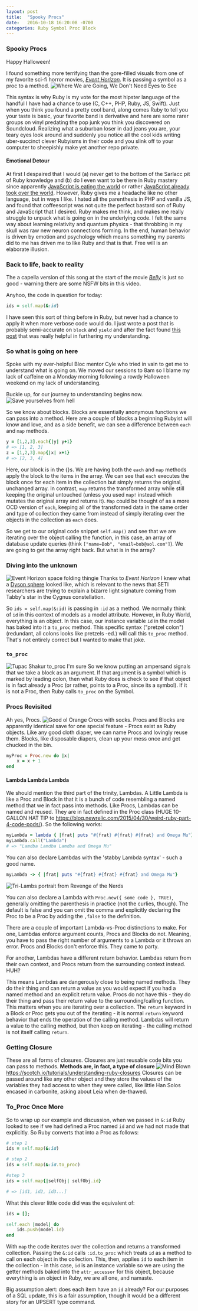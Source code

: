 ```yaml
---
layout: post
title:  "Spooky Procs"
date:   2016-10-18 16:20:08 -0700
categories: Ruby Symbol Proc Block
---
```


### Spooky Procs
Happy Halloween! 

I found something more terrifying than the gore-filled visuals from one of my favorite sci-fi horror movies, *[Event Horizon](http://www.imdb.com/title/tt0119081/)*. It is passing a symbol as a proc to a method. ![Where We are Going, We Don't Need Eyes to See](https://www.dropbox.com/s/afqfutwm56sg5fq/eyes2see.jpg?dl=0)

This syntax is why Ruby is my vote for the most hipster language of the handful I have had a chance to use (C, C++, PHP, Ruby, JS, Swift). Just when you think you found a pretty cool band, along comes Ruby to tell you your taste is basic, your favorite band is derivative and here are some rarer groups on vinyl predating the pop junk you think you discovered on Soundcloud. Realizing what a suburban loser in dad jeans you are, your teary eyes look around and suddenly you notice all the cool kids writing uber-succinct clever Rubyisms in their code and you slink off to your computer to sheepishly make yet another repo private. 

#### Emotional Detour
At first I despaired that I would (a) never get to the bottom of the Sarlacc pit of Ruby knowledge and (b) do I even want to be there in Ruby mastery since apparently [JavaScript is eating the world](https://arc.applause.com/2015/11/06/javascript-is-eating-the-world/) or rather [JavaScript already took over the world](https://arc.applause.com/2016/03/22/javascript-is-the-worlds-dominant-programming-language/). However, Ruby gives me a headache like no other language, but in ways I like. I hated all the parenthesis in PHP and vanilla JS, and found that coffeescript was not quite the perfect bastard son of Ruby and JavaScript that I desired. Ruby makes me think, and makes me really struggle to unpack what is going on in the underlying code. I felt the same way about learning relativity and quantum physics - that throbbing in my skull was raw new neuron connections forming. In the end, human behavior is driven by emotion and psychology which means something my parents did to me has driven me to like Ruby and that is that. Free will is an elaborate illusion.

### Back to life, back to reality
The a capella version of this song at the start of the movie *[Belly](https://www.youtube.com/watch?v=hRaN7wB85a4)* is just so good - warning there are some NSFW bits in this video.

Anyhoo, the code in question for today:

```ruby
ids = self.map(&:id)
```

I have seen this sort of thing before in Ruby, but never had a chance to apply it when more verbose code would do. I just wrote a post that is probably semi-accurate on `block` and `yield` and after the fact found [this post](http://www.skorks.com/2013/04/ruby-ampersand-parameter-demystified/) that was really helpful in furthering my understanding.

### So what is going on here
Spoke with my ever-helpful Bloc mentor Cyle who tried in vain to get me to understand what is going on. We moved our sessions to 8am so I blame my lack of caffeine on a Monday morning following a rowdy Halloween weekend on my lack of understanding. 

Buckle up, for our journey to understanding begins now.
![Save yourselves from hell](https://www.dropbox.com/s/xds7p0srbia2rhc/liberateme.png?dl=0)

So we know about blocks. Blocks are essentially anonymous functions we can pass into a method. Here are a couple of blocks a beginning Rubyist will know and love, and as a side benefit, we can see a difference between `each` and `map` methods.

```ruby
y = [1,2,3].each{|y| y+1}
# => [1, 2, 3]
z = [1,2,3].map{|x| x+1}
# => [2, 3, 4]
```

Here, our block is in the {}s. We are having both the `each` and `map` methods apply the block to the items in the array. We can see that `each` executes the block once for each item in the collection but simply returns the original, unchanged array. In contrast, `map` returns the transformed array while still keeping the original untouched (unless you used `map!` instead which mutates the original array and returns it). `Map` could be thought of as a more OCD version of `each`, keeping all of the transformed data in the same order and type of collection they came from instead of simply iterating over the objects in the collection as `each` does.

So we get to our original code snippet `self.map()` and see that we are iterating over the object calling the function, in this case, an array of database update queries (think `["name=Bob", "email=bob@aol.com"]`). We are going to get the array right back. But what is in the array? 

### Diving into the unknown
![Event Horizon space folding thingie](https://www.dropbox.com/s/cg5k2z7g5o15fp3/event-horizon.jpg?dl=0) Thanks to *Event Horizon* I knew what a [Dyson sphere](http://www.universetoday.com/131680/search-alien-signals-around-tabbys-star/) looked like, which is relevant to the news that SETI researchers are trying to explain a bizarre light signature coming from Tabby's star in the Cygnus constellation. 

So `ids = self.map(&:id)` is passing in `:id` as a method. We normally think of `id` in this context of models as a model attribute. However, in Ruby World, everything is an object. In this case, our instance variable `id` in the model has baked into it a `to_proc` method. This specific syntax ("pretzel colon") (redundant, all colons looks like pretzels -ed.) will call this `to_proc` method. That's not entirely correct but I wanted to make that joke.

### `to_proc`
![Tupac Shakur to_proc I'm sure](https://www.dropbox.com/s/vqztymgfpyo7sj4/tupac.jpg?dl=0)
So we know putting an ampersand signals that we take a block as an argument. If that argument is a symbol which is marked by leading colon, then what Ruby does is check to see if that object is in fact already a Proc (or rather, points to a Proc, since its a symbol). If it is not a Proc, then Ruby calls `to_proc` on the Symbol.

### Procs Revisited
Ah yes, Procs. ![Good ol Orange Crocs with socks](https://www.dropbox.com/s/j3ul53h6f1ynsdp/crocs.jpg?dl=0). Procs and Blocks are apparently identical save for one special feature - Procs exist as Ruby objects. Like any good cloth diaper, we can name Procs and lovingly reuse them. Blocks, like disposable diapers, clean up your mess once and get chucked in the bin. 

```ruby
myProc = Proc.new do |x|
	x = x + 1
end
```

#### Lambda Lambda Lambda
We should mention the third part of the trinity, Lambdas. A Little Lambda is like a Proc and Block in that it is a bunch of code resembling a named method that we in fact pass into methods. Like Procs, Lambdas can be named and reused. They are in fact defined in the Proc class (HUGE 10-GALLON HAT TIP to <https://blog.newrelic.com/2015/04/30/weird-ruby-part-4-code-pods/>). So the following works:

```ruby
myLambda = lambda { |frat| puts "#{frat} #{frat} #{frat} and Omega Mu"}
myLambda.call("Lambda")
# => "Lamdba Lamdba Lamdba and Omega Mu"
```

You can also declare Lambdas with the 'stabby Lambda syntax' - such a good name.

```ruby
myLambda -> { |frat| puts "#{frat} #{frat} #{frat} and Omega Mu"}
```

![Tri-Lambs portrait from Revenge of the Nerds](https://www.dropbox.com/s/uafuhl98evil5kw/trilamb.jpg?dl=0)

You can also declare a Lambda with `Proc.new({ some code }, TRUE)`, generally omitting the parenthesis in practice (not the curlies, though). The default is false and you can omit the comma and explicitly declaring the Proc to be a Proc by adding the `,false` to the definition.

There are a couple of important Lambda-vs-Proc distinctions to make. For one, Lambdas enforce argument counts, Procs and Blocks do not. Meaning, you have to pass the right number of arguments to a Lambda or it throws an error. Procs and Blocks don't enforce this. They came to party.

For another, Lambdas have a different return behavior. Lambdas return from their own context, and Procs return from the surrounding context instead. HUH? 

This means Lambdas are dangerously close to being named methods. They do their thing and can return a value as you would expect if you had a named method and an explicit return value. Procs do not have this - they do their thing and pass their return value to the surrounding/calling function. This matters when you are iterating over a collection. The `return` keyword in a Block or Proc gets you out of the iterating - it is normal `return` keyword behavior that ends the operation of the calling method. Lambdas will return a value to the calling method, but then keep on iterating - the calling method is not itself calling `return`.

### Getting Closure
These are all forms of closures. Closures are just reusable code bits you can pass to methods. **Methods are, in fact, a type of closure** ![Mind Blown](https://www.dropbox.com/s/v8f8o8h8dqwvm8p/tim-and-eric-mind-blown.gif?dl=0) <https://scotch.io/tutorials/understanding-ruby-closures> Closures can be passed around like any other object and they store the values of the variables they had access to when they were called, like little Han Solos encased in carbonite, asking about Leia when de-thawed.

### To_Proc Once More
So to wrap up our example and discussion, when we passed in `&:id` Ruby looked to see if we had defined a Proc named `id` and we had not made that explicitly. So Ruby converts that into a Proc as follows:

```ruby
# step 1
ids = self.map(&:id)

# step 2
ids = self.map(&:id.to_proc)

#step 3
ids = self.map{|selfObj| selfObj.id}

# => [id1, id2, id3...]
```

What this clever little code did was the equivalent of:

```ruby
ids = [];

self.each |model| do
    ids.push(model.id)
end
```

With `map` the code iterates over the collection and returns a transformed collection. Passing the `&:id` calls `:id.to_proc` which treats `id` as a method to call on each object in the collection. This, then, applies `id` to each item in the collection - in this case, `id` is an instance variable so we are using the getter methods baked into the `attr_accessor` for this object, because everything is an object in Ruby, we are all one, and namaste. 

Big assumption alert: does each item have an `id` already? For our purposes of a SQL update, this is a fair assumption, though it would be a different story for an UPSERT type command.